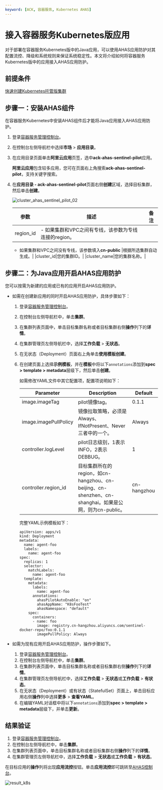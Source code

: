 ```yaml
---
keyword: [ACK, 容器服务, Kubernetes AHAS]
---
```


# 接入容器服务Kubernetes版应用

对于部署在容器服务Kubernetes版中的Java应用，可以使用AHAS应用防护对其配置流控、降级和系统规则来保证系统稳定性。本文将介绍如何将容器服务Kubernetes版中的应用接入AHAS应用防护。

## 前提条件

[快速创建Kubernetes托管版集群](/cn.zh-CN/快速入门/基础入门/快速创建Kubernetes托管版集群.md)

## 步骤一：安装AHAS组件

在容器服务Kubernetes中安装AHAS组件后才能将Java应用接入AHAS应用防护。

1.  登录[容器服务管理控制台](https://cs.console.aliyun.com)。
2.  在控制台左侧导航栏中选择**市场** \> **应用目录**。
3.  在应用目录页面单击**阿里云应用**页签，选中**ack-ahas-sentinel-pilot**应用。

    **阿里云应用**包含较多应用，您可在页面右上角搜索**ack-ahas-sentinel-pilot**，支持关键字搜索。

4.  在**应用目录 - ack-ahas-sentinel-pilot**页面右侧**创建**区域，选择目标集群，然后单击**创建**。

    ![cluster_ahas_sentinel_pilot_02](https://static-aliyun-doc.oss-accelerate.aliyuncs.com/assets/img/zh-CN/2306659951/p86637.png)

    |参数|描述|备注|
    |--|--|--|
    |region\_id|    -   如果集群和VPC之间有专线，该参数为专线连接的region。
    -   如果集群和VPC之间没有专线，该参数填入**cn-public**
|根据所选集群自动生成。|
    |cluster\_id|您的集群ID。|
    |cluster\_name|您的集群名称。|


## 步骤二：为Java应用开启AHAS应用防护

您可以按需为新建的应用或已有的应用开启AHAS应用防护。

-   如需在创建新应用的同时开启AHAS应用防护，具体步骤如下：
    1.  登录[容器服务管理控制台](https://cs.console.aliyun.com)。
    2.  在控制台左侧导航栏中，单击**集群**。
    3.  在集群列表页面中，单击目标集群名称或者目标集群右侧**操作**列下的**详情**。
    4.  在集群管理页左侧导航栏中，选择**工作负载** \> **无状态**。
    5.  在无状态（Deployment）页面右上角单击**使用模板创建**。
    6.  在创建页面上选择**示例模板**，并在**模板**中将以下`annotations`添加到**spec \> template \> metadata**层级下，然后单击**创建**。

        如需修改YAML文件中其它配置项，配置项说明如下：

        |Parameter|Description|Default|
        |---------|-----------|-------|
        |image.imageTag|pilot镜像tag。|0.1.1|
        |image.imagePullPolicy|镜像拉取策略，必须是Always、IfNotPresent、Never三者中的一个。|Always|
        |controller.logLevel|pilot日志级别，1表示INFO，2表示DEBBUG。|1|
        |controller.region\_id|目标集群所在的region，如cn-hangzhou、cn-beijing、cn-shenzhen、cn-shanghai。如果是公网，则为cn-public。|cn-hangzhou|

        完整YAML示例模板如下：

        ```
        apiVersion: apps/v1
        kind: Deployment
        metadata:
          name: agent-foo
          labels:
            name: agent-foo
        spec:
          replicas: 1
          selector:
            matchLabels:
              name: agent-foo
          template:
            metadata:
              labels:
                name: agent-foo
              annotations:
                ahasPilotAutoEnable: "on"
                ahasAppName: "K8sFooTest"
                ahasNamespace: "default"
            spec:
              containers:
              - name: foo
                image: registry.cn-hangzhou.aliyuncs.com/sentinel-docker-repo/foo:0.1.1
                imagePullPolicy: Always          
        ```

-   如需为现有应用开启AHAS应用防护，操作步骤如下。
    1.  登录[容器服务管理控制台](https://cs.console.aliyun.com)。
    2.  在控制台左侧导航栏中，单击**集群**。
    3.  在集群列表页面中，单击目标集群名称或者目标集群右侧**操作**列下的**详情**。
    4.  在集群管理页左侧导航栏中，选择**工作负载** \> **无状态**或**工作负载** \> **有状态**。
    5.  在无状态（Deployment）或有状态（StatefulSet）页面上，单击目标应用右侧**操作**列中选择**更多** \> **查看YAML**。
    6.  在编辑YAML对话框中将以下`annotations`添加到**spec \> template \> metadata**层级下，并单击**更新**。

## 结果验证

1.  登录[容器服务管理控制台](https://cs.console.aliyun.com)。
2.  在控制台左侧导航栏中，单击**集群**。
3.  在集群列表页面中，单击目标集群名称或者目标集群右侧**操作**列下的**详情**。
4.  在集群管理页左侧导航栏中，选择**工作负载** \> **无状态**或**工作负载** \> **有状态**。

在目标应用的**操作**列将出现**应用流控**按钮。单击**应用流控**即可跳转至[AHAS控制台](https://ahas.console.aliyun.com)。

![result_k8s](https://static-aliyun-doc.oss-accelerate.aliyuncs.com/assets/img/zh-CN/0633858951/p60846.png)


